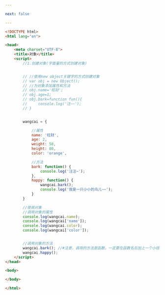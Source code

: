 ```yaml
---

next: false

---
```




<BlogInfo id="228" title="24.对象" author="白日梦想猿" pv=0 read_times=0 pre_cost_time="0分54秒" category="js学习" tag_list="['js学习']" create_time="2020.08.05 10:41:31" update_time="2020.08.05 10:58:49" />

```html
<!DOCTYPE html>
<html lang="en">

<head>
    <meta charset="UTF-8">
    <title>对象</title>
    <script>
        //1.创建对象(字面量的方式创建对象)


        // //使用new object关键字的方式创建对象
        // var obj = new Object();
        // //为对象添加属性和方法
        // obj.name='旺财';
        // obj.age=1;
        // obj.bark=function fun(){
        //     console.log('汪~~');
        // }


        wangcai = {

            //属性
            name: '旺财',
            age: 2,
            weight: 50,
            height: 80,
            color: 'orange',

            //方法
            bark: function() {
                console.log('汪汪~');
            },
            happy: function() {
                wangcai.bark();
                console.log('我是一只小小的鸟儿~~');
            }
        }

        //使用对象
        //调用对象的属性
        console.log(wangcai.name);
        console.log(wangcai['name']);
        console.log(wangcai.color);
        console.log(wangcai['color']);


        //调用对象的方法
        wangcai.bark(); //#注意，调用的方法是函数，一定要在函数名后加上一个小括号
        wangcai.happy();
    </script>
</head>

<body>

</body>

</html>
```



<ActionBox />
